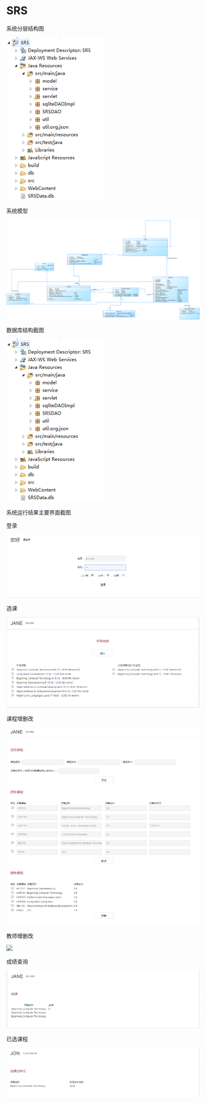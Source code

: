 # SRS

系统分层结构图

![](https://github.com/liu09143720/SRS/blob/master/img/结构.PNG)


系统模型

![](https://github.com/liu09143720/SRS/blob/master/img/类图.PNG)

数据库结构截图

![](https://github.com/liu09143720/SRS/blob/master/img/结构.PNG)


系统运行结果主要界面截图

登录

![](https://github.com/liu09143720/SRS/blob/master/img/登录.PNG)

选课

![](https://github.com/liu09143720/SRS/blob/master/img/选课.PNG)

课程增删改

![](https://github.com/liu09143720/SRS/blob/master/img/课程增删改.PNG)

教师增删改

![](https://github.com/liu09143720/SRS/blob/master/img/教师增删改.PNG)

成绩查询

![](https://github.com/liu09143720/SRS/blob/master/img/成绩.PNG)

已选课程

![](https://github.com/liu09143720/SRS/blob/master/img/已选课程.PNG)










